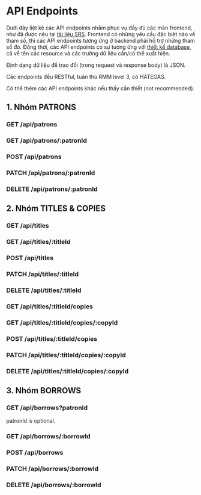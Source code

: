 # API Endpoints

Dưới đây liệt kê các API endpoints
nhằm phục vụ đầy đủ các màn frontend,
như đã được nêu tại [tài liệu SRS](../SRS/pages.md).
Frontend có những yêu cầu đặc biệt nào
về tham số, thì các API endpoints tương
ứng ở backend phải hỗ trợ những tham
số đó. Đồng thời, các API endpoints có
sự tương ứng với [thiết kế database](./database_design.md),
cả về tên các resource và các trường dữ
liệu cần/có thể xuất hiện.

Định dạng dữ liệu để trao đổi (trong
request và response body) là JSON.

Các endpoints đều RESTful, tuân thủ
RMM level 3, có HATEOAS.

Có thể thêm các API endpoints khác
nếu thấy cần thiết (not recommended).

## 1. Nhóm PATRONS

### GET /api/patrons

### GET /api/patrons/:patronId

### POST /api/patrons

### PATCH /api/patrons/:patronId

### DELETE /api/patrons/:patronId

## 2. Nhóm TITLES & COPIES

### GET /api/titles

### GET /api/titles/:titleId

### POST /api/titles

### PATCH /api/titles/:titleId

### DELETE /api/titles/:titleId

### GET /api/titles/:titleId/copies

### GET /api/titles/:titleId/copies/:copyId

### POST /api/titles/:titleId/copies

### PATCH /api/titles/:titleId/copies/:copyId

### DELETE /api/titles/:titleId/copies/:copyId

## 3. Nhóm BORROWS

### GET /api/borrows?patronId

patronId is optional.

### GET /api/borrows/:borrowId

### POST /api/borrows

### PATCH /api/borrows/:borrowId

### DELETE /api/borrows/:borrowId
